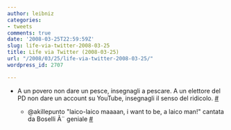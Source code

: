 ```yaml
---
author: leibniz
categories:
- tweets
comments: true
date: '2008-03-25T22:59:59Z'
slug: life-via-twitter-2008-03-25
title: Life via Twitter (2008-03-25)
url: "/2008/03/25/life-via-twitter-2008-03-25/"
wordpress_id: 2707

---
```

* A un povero non dare un pesce, insegnagli a pescare. A un elettore del PD non dare un account su YouTube, insegnagli il senso del ridicolo. [#](https://twitter.com/leibniz/statuses/776999246)

	
  * @akillepunto "laico-laico maaaan, i want to be, a laico man!" cantata da Boselli Ã¨ geniale [#](https://twitter.com/leibniz/statuses/777006272)



